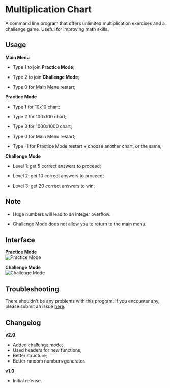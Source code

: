 # Multiplication Chart
A command line program that offers unlimited multiplication exercises and a challenge game. Useful for improving math skills.

## Usage
**Main Menu**
-  Type 1 to join **Practice Mode**;

-  Type 2 to join **Challenge Mode**;

-  Type 0 for Main Menu restart;
 
**Practice Mode**
-  Type 1 for 10x10 chart;

-  Type 2 for 100x100 chart;

-  Type 3 for 1000x1000 chart;

-  Type 0 for Main Menu restart;

-  Type -1 for Practice Mode restart + choose another chart, or the same;

**Challenge Mode**
-  Level 1: get 5 correct answers to proceed;

-  Level 2: get 10 correct answers to proceed;

-  Level 3: get 20 correct answers to win;

## Note
-  Huge numbers will lead to an integer overflow.

-  Challenge Mode does not allow you to return to the main menu.

## Interface
<strong>Practice Mode</strong><br>
<img src="https://github.com/user-attachments/assets/4ae1a32a-eaf0-4006-8f32-11b31b2774fc" alt="Practice Mode"><br>

<strong>Challenge Mode</strong><br>
<img src="https://github.com/user-attachments/assets/b345ed31-aace-493d-ba35-b0adcc6e9fa0" alt="Challenge Mode"><br>

## Troubleshooting
There shouldn't be any problems with this program. If you encounter any, please submit an issue [here](https://github.com/Kevin4e/MultiplicationChart/issues).

## Changelog
**v2.0**
-  Added challenge mode;
-  Used headers for new functions;
-  Better structure;
-  Better random numbers generator.

**v1.0**
-  Initial release.
